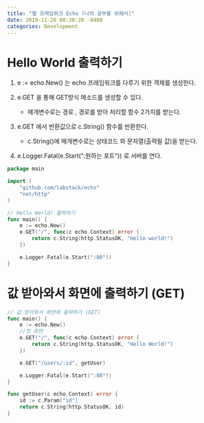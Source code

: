 ```yaml
---
title: "웹 프레임워크 Echo (나의 공부를 위해서)"
date: 2019-11-26 08:30:28 -0400
categories: Development
---
```




# Hello World 출력하기
1. e := echo.New() 는 echo 프레임워크를 다루기 위한 객체를 생성한다.

2. e.GET 을 통해 GET방식 메소드를 생성할 수 있다.
	- 매개변수로는 경로 , 경로를 받아 처리할 함수 2가지를 받는다.

3. e.GET 에서 반환값으로 c.String() 함수를 반환한다.
	- c.String()에 매개변수로는 상태코드 와 문자열(출력될 값)을 받는다.

4. e.Logger.Fatal(e.Start(":원하는 포트")) 로 서버를 연다.

```go
package main

import (
	"github.com/labstack/echo"
	"net/http"
)

// Hello World! 출력하기
func main() {
	e := echo.New()
	e.GET("/", func(c echo.Context) error {
		return c.String(http.StatusOK, "Hello world!")
	})

	e.Logger.Fatal(e.Start(":80"))
}
```



# 값 받아와서 화면에 출력하기 (GET)

```go
// 값 받아와서 화면에 출력하기 (GET)
func main() {
	e := echo.New()
	//첫 화면
	e.GET("/", func(c echo.Context) error {
		return c.String(http.StatusOK, "Hello World!")
	})

	e.GET("/users/:id", getUser)

	e.Logger.Fatal(e.Start(":80"))
}

func getUser(c echo.Context) error {
	id := c.Param("id")
	return c.String(http.StatusOK, id)
}
```


